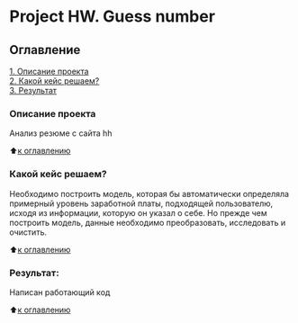 # Project HW. Guess number

## Оглавление  
[1. Описание проекта](#Описание-проекта)  
[2. Какой кейс решаем?](#Какой-кейс-решаем)  
[3. Результат](.#Результат)    

### Описание проекта    
Анализ резюме с сайта hh

:arrow_up:[к оглавлению](#Оглавление)


### Какой кейс решаем?    
Необходимо построить модель, которая бы автоматически определяла примерный уровень заработной платы, подходящей пользователю, исходя из информации, которую он указал о себе. Но прежде чем построить модель, данные необходимо преобразовать, исследовать и очистить. 

:arrow_up:[к оглавлению](#Оглавление)

### Результат:  
Написан работающий код

:arrow_up:[к оглавлению](#Оглавление)

